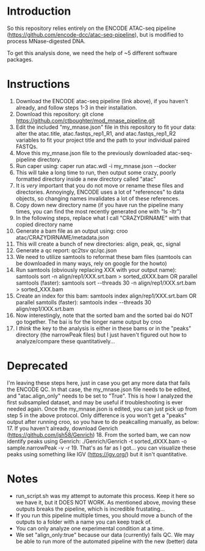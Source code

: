 # Introduction

So this repository relies entirely on the ENCODE ATAC-seq pipeline (https://github.com/encode-dcc/atac-seq-pipeline), but is modified to process MNase-digested DNA.

To get this analysis done, we need the help of ~5
different software packages.

# Instructions

1. Download the ENCODE atac-seq pipeline (link above), if you haven't already, and follow steps 1-3 in their installation.
2. Download this repository: git clone https://github.com/ctboughter/mod_mnase_pipeline.git
3. Edit the included "my_mnase.json" file in this repository to fit your data: alter the atac.title, atac.fastqs_rep1_R1, and atac.fastqs_rep1_R2 variables to fit your project title and the path to your individual paired FASTQs.
4. Move this my_mnase.json file to the previously downloaded atac-seq-pipeline directory.
5. Run caper using: caper run atac.wdl -i my_mnase.json --docker
6. This will take a long time to run, then output some crazy, poorly formatted directory inside a new directory called "atac"
7. It is *very* important that you do not move or rename these files and directories. Annoyingly, ENCODE uses a lot of "references" to data objects, so changing names invalidates a lot of these references.
8. Copy down new directory name (if you have run the pipeline many times, you can find the most recently generated one with "ls -ltr")
9. In the following steps, replace what I call "CRAZYDIRNAME" with that copied directory name
10. Generate a bam file as an output using: croo atac/CRAZYDIRNAME/metadata.json
11. This will create a bunch of new directories: align, peak, qc, signal
12. Generate a qc report: qc2tsv qc/qc.json
13. We need to utilize samtools to reformat these bam files (samtools can be downloaded in many ways, rely on google for the howto)
14. Run samtools (obviously replacing XXX with your output name): samtools sort -n align/rep1/XXX.srt.bam > sorted_dXXX.bam OR parallel samtools (faster): samtools sort --threads 30 -n align/rep1/XXX.srt.bam > sorted_XXX.bam
15. Create an index for this bam: samtools index align/rep1/XXX.srt.bam OR parallel samtolls (faster): samtools index --threads 30 align/rep1/XXX.srt.bam
16. Now interestingly, note that the sorted bam and the sorted bai do NOT go together. The bai is for the longer name output by croo
17. I *think* the key to the analysis is either in these bams or in the "peaks" directory (the narrowPeak files) but I just haven't figured out how to analyze/compare these quantitatively...

# Deprecated
I'm leaving these steps here, just in case you get any more data that fails the ENCODE QC. In that case, the my_mnase.json file needs to be edited, and "atac.align_only" needs to be set to "True". This is how I analyzed the first subsampled dataset, and may be useful if troubleshooting is ever needed again. Once the my_mnase.json is edited, you can just pick up from step 5 in the above protocol. Only difference is you won't get a "peaks" output after running croo, so you have to do peakcalling manually, as below:
17. If you haven't already, download Genrich (https://github.com/jsh58/Genrich)
18. From the sorted bam, we can now identify peaks using Genrich: ./Genrich/Genrich -t sorted_dXXX.bam -o sample.narrowPeak -v -r
19. That's as far as I got... you can visualize these peaks using something like IGV (https://igv.org/) but it isn't quantitative.

# Notes

- run_script.sh was my attempt to automate this process. Keep it here so we have it, but it DOES NOT WORK. As mentioned above, moving these outputs breaks the pipeline, which is incredible frustating...
- If you run this pipeline multiple times, you should move a bunch of the outputs to a folder with a name you can keep track of.
- You can only analyze one experimental condition at a time.
- We set "align_only:true" because our data (currently) fails QC. We may be able to run more of the automated pipeline with the new (better) data
